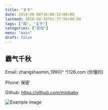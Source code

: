 ```yaml
---
title: "关于"
date: 2018-06-06T16:06:22+08:00
lastmod: 2018-08-30T01:37:56+08:00
tags: ["我", "关于"]
categories: ["其他"]
menu: "main"
draft: false
---
```


## 霸气千秋

Email: zhangshaomin_1990(^ ^)126.com (你懂的)

Phone: 保密

Github: https://github.com/minbaby

![Example image](/images/think-different.jpg)
